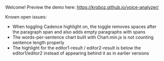 Welcome! Preview the demo here: https://kroboz.github.io/voice-analyzer/

Known open issues: 

* When toggling Cadence highlight on, the toggle removes spaces after the paragraph span and also adds empty paragraphs with spans
* The words-per-sentence chart built with Chart.min.js is not counting sentence length properly
* The highlight for the editor1-result / editor2-result is below the editor1/editor2 instead of appearing behind it as in earlier versions

